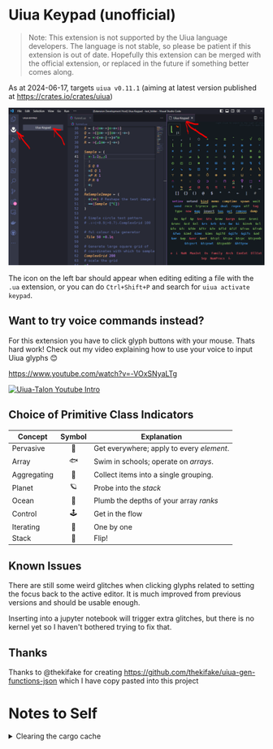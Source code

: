 # Uiua Keypad (unofficial)

> Note: This extension is not supported by the Uiua language developers. The
> language is not stable, so please be patient if this extension is out of date.
> Hopefully this extension can be merged with the official extension, or
> replaced in the future if something better comes along.

As at 2024-06-17, targets `uiua v0.11.1` (aiming at latest version published at https://crates.io/crates/uiua)

![keypad screenshot](https://github.com/thehappycheese/uiua-keypad/raw/main/resources/screenshot.png)

The icon on the left bar should appear when editing editing a file with the
`.ua` extension, or you can do `Ctrl+Shift+P` and search for
`uiua activate keypad`.

## Want to try voice commands instead?

For this extension you have to click glyph buttons with your mouse. Thats hard
work! Check out my video explaining how to use your voice to input Uiua glyphs
😊

https://www.youtube.com/watch?v=-VOxSNyaLTg

[![Uiua-Talon Youtube Intro](https://img.youtube.com/vi/-VOxSNyaLTg/0.jpg)](https://www.youtube.com/watch?v=-VOxSNyaLTg)

## Choice of Primitive Class Indicators

| Concept      | Symbol | Explanation |
|--------------|:------:|-------------|
| Pervasive    | 🐜     | Get everywhere; apply to every *element*. |
| Array        | 🐟     | Swim in schools; operate on *arrays*. |
| Aggregating  | 🧺     | Collect items into a single grouping. |
| Planet       | 🪐     | Probe into the *stack* |
| Ocean        | 🌊     | Plumb the depths of your array  *ranks* |
| Control      | 🕹️     | Get in the flow |
| Iterating    | 🍇     | One by one |
| Stack        | 🥞     | Flip! |

## Known Issues

There are still some weird glitches when clicking glyphs related to setting the
focus back to the active editor. It is much improved from previous versions and
should be usable enough.

Inserting into a jupyter notebook will trigger extra glitches, but there is no
kernel yet so I haven't bothered trying to fix that.

## Thanks

Thanks to @thekifake for creating
https://github.com/thekifake/uiua-gen-functions-json which I have copy pasted
into this project


# Notes to Self

<details>

<summary>Clearing the cargo cache</summary>

Because we specify latest
uiua version, Rust Analyzer will sometimes refuse to look at the current version
of uiua. To fix it need to delete old cached versions in somewhere
`~\.cargo\registry\src\...\uiua **`

</details>
